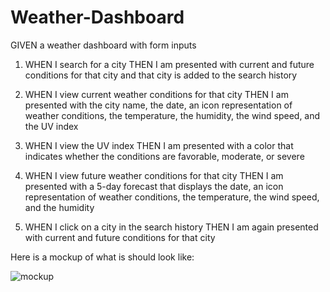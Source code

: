 # Weather-Dashboard

GIVEN a weather dashboard with form inputs

1. WHEN I search for a city
THEN I am presented with current and future conditions for that city and that city is added to the search history

2. WHEN I view current weather conditions for that city
THEN I am presented with the city name, the date, an icon representation of weather conditions, the temperature, the humidity, the wind speed, and the UV index

3. WHEN I view the UV index
THEN I am presented with a color that indicates whether the conditions are favorable, moderate, or severe

4. WHEN I view future weather conditions for that city
THEN I am presented with a 5-day forecast that displays the date, an icon representation of weather conditions, the temperature, the wind speed, and the humidity

5. WHEN I click on a city in the search history
THEN I am again presented with current and future conditions for that city

Here is a mockup of what is should look like:

![mockup](https://user-images.githubusercontent.com/98554034/161446364-85aa9bdc-6b93-41c4-9fa5-d9f9942e3477.png)
